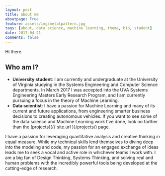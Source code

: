 ```yaml
---
layout: post
title: about me
aboutpage: True
feature: assets/img/metalpattern.jpg
tags: [about, data science, machine learning, theme, bio, student]
date: 2017-04-21
comments: false
---
```

    
Hi there.

## Who am I?
* **University student**: I am currently and undergraduate at the University of Virginia studying in the Systems Engineering and Computer Science departments. In March 2017 I was accepted into the UVA Systems Engineering Masters Early Research Program, and I am currently pursuing a focus in the theory of Machine Learning.
* **Data scientist**: I have a passion for Machine Learning and many of its current and future applications, from engineering smarter business decisions to creating autonomous vehicles. If you want to see some of the data science and Machine Learning work I've done, look no farther than the [projects]({{ site.url }}/projects/) page.

I have a passion for leveraging quantitative analysis and creative thinking in equal measure. While my technical skills lend themselves to diving deep into the modeling and code, my passion for an engaged exchange of ideas leads me to seek a vocal and active role in whichever teams I work with. I am a big fan of Design Thinking, Systems Thinking, and solving real and human problems with the incredibly powerful tools being developed at the cutting-edge of research.
